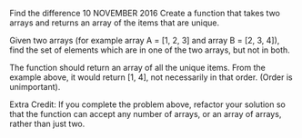 Find the difference
10 NOVEMBER 2016
Create a function that takes two arrays and returns an array of the items that are unique.

Given two arrays (for example array A = [1, 2, 3] and array B = [2, 3, 4]), find the set of elements which are in one of the two arrays, but not in both.

The function should return an array of all the unique items. From the example above, it would return [1, 4], not necessarily in that order. (Order is unimportant).

Extra Credit: If you complete the problem above, refactor your solution so that the function can accept any number of arrays, or an array of arrays, rather than just two.
